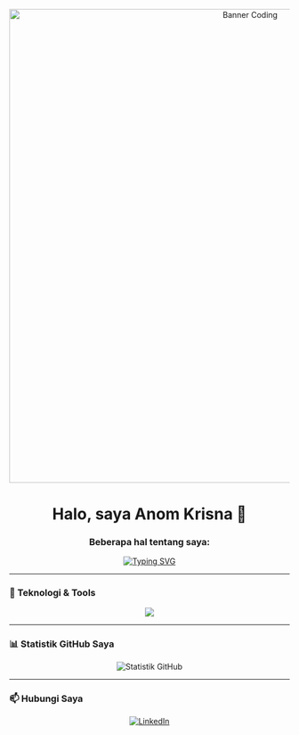 <!-- Ganti semua URL, username, dan teks dengan milik Anda -->

<p align="center">
  <img src="https://images.unsplash.com/photo-1587620962725-abab7fe55159?q=80&w=1920&auto=format&fit=crop" alt="Banner Coding" width="850"/>
</p>

<h1 align="center">Halo, saya Anom Krisna 👋</h1>

<h3 align="center">Beberapa hal tentang saya:</h3>

<p align="center">
  <a href="https://git.io/typing-svg">
    <img src="https://readme-typing-svg.demolab.com?font=JetBrains+Mono&size=20&pause=1000&color=F8F8F2&center=true&vCenter=true&width=435&lines=💻+Saya+suka+coding+di+malam+hari;🚀+Membangun+proyek-proyek+keren;🌐+Tertarik+dengan+dunia+Open+Source;🤔+Selalu+belajar+hal-hal+baru" alt="Typing SVG" />
  </a>
</p>

---

### 🚀 Teknologi & Tools

<p align="center">
  <a href="https://skillicons.dev">
    <!-- Ganti 'js,html,css' dengan ikon skill Anda. Lihat daftarnya di skillicons.dev -->
    <img src="https://skillicons.dev/icons?i=js,html,css,git" />
  </a>
</p>

---

### 📊 Statistik GitHub Saya

<p align="center">
  <!-- Jangan lupa ganti NAMA_PENGGUNA_ANDA -->
  <img src="https://github-readme-stats.vercel.app/api?username=NAMA_PENGGUNA_ANDA&show_icons=true&theme=tokyonight&include_all_commits=true&count_private=true" alt="Statistik GitHub"/>
</p>

---

### 📫 Hubungi Saya

<p align="center">
  <a href="https://linkedin.com/in/NAMA_PENGGUNA_ANDA" target="_blank"><img src="https://img.shields.io/badge/LinkedIn-0077B5?style=for-the-badge&logo=linkedin&logoColor=white" alt="LinkedIn"></a>
</p>
